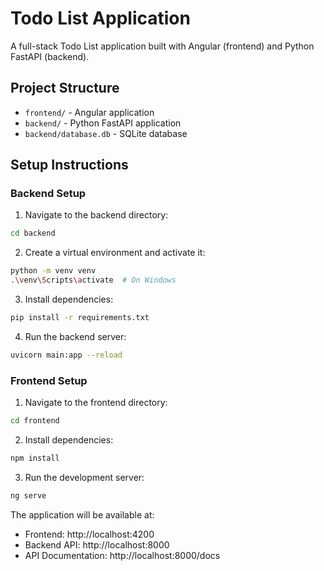 # Todo List Application

A full-stack Todo List application built with Angular (frontend) and Python FastAPI (backend).

## Project Structure
- `frontend/` - Angular application
- `backend/` - Python FastAPI application
- `backend/database.db` - SQLite database

## Setup Instructions

### Backend Setup
1. Navigate to the backend directory:
```bash
cd backend
```

2. Create a virtual environment and activate it:
```bash
python -m venv venv
.\venv\Scripts\activate  # On Windows
```

3. Install dependencies:
```bash
pip install -r requirements.txt
```

4. Run the backend server:
```bash
uvicorn main:app --reload
```

### Frontend Setup
1. Navigate to the frontend directory:
```bash
cd frontend
```

2. Install dependencies:
```bash
npm install
```

3. Run the development server:
```bash
ng serve
```

The application will be available at:
- Frontend: http://localhost:4200
- Backend API: http://localhost:8000
- API Documentation: http://localhost:8000/docs 